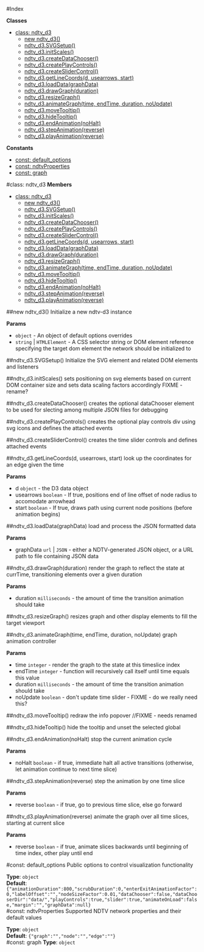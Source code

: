 #Index

**Classes**

* [class: ndtv_d3](#ndtv_d3)
  * [new ndtv_d3()](#new_ndtv_d3)
  * [ndtv_d3.SVGSetup()](#ndtv_d3#SVGSetup)
  * [ndtv_d3.initScales()](#ndtv_d3#initScales)
  * [ndtv_d3.createDataChooser()](#ndtv_d3#createDataChooser)
  * [ndtv_d3.createPlayControls()](#ndtv_d3#createPlayControls)
  * [ndtv_d3.createSliderControl()](#ndtv_d3#createSliderControl)
  * [ndtv_d3.getLineCoords(d, usearrows, start)](#ndtv_d3#getLineCoords)
  * [ndtv_d3.loadData(graphData)](#ndtv_d3#loadData)
  * [ndtv_d3.drawGraph(duration)](#ndtv_d3#drawGraph)
  * [ndtv_d3.resizeGraph()](#ndtv_d3#resizeGraph)
  * [ndtv_d3.animateGraph(time, endTime, duration, noUpdate)](#ndtv_d3#animateGraph)
  * [ndtv_d3.moveTooltip()](#ndtv_d3#moveTooltip)
  * [ndtv_d3.hideTooltip()](#ndtv_d3#hideTooltip)
  * [ndtv_d3.endAnimation(noHalt)](#ndtv_d3#endAnimation)
  * [ndtv_d3.stepAnimation(reverse)](#ndtv_d3#stepAnimation)
  * [ndtv_d3.playAnimation(reverse)](#ndtv_d3#playAnimation)

**Constants**

* [const: default_options](#default_options)
* [const: ndtvProperties](#ndtvProperties)
* [const: graph](#graph)
 
<a name="ndtv_d3"></a>
#class: ndtv_d3
**Members**

* [class: ndtv_d3](#ndtv_d3)
  * [new ndtv_d3()](#new_ndtv_d3)
  * [ndtv_d3.SVGSetup()](#ndtv_d3#SVGSetup)
  * [ndtv_d3.initScales()](#ndtv_d3#initScales)
  * [ndtv_d3.createDataChooser()](#ndtv_d3#createDataChooser)
  * [ndtv_d3.createPlayControls()](#ndtv_d3#createPlayControls)
  * [ndtv_d3.createSliderControl()](#ndtv_d3#createSliderControl)
  * [ndtv_d3.getLineCoords(d, usearrows, start)](#ndtv_d3#getLineCoords)
  * [ndtv_d3.loadData(graphData)](#ndtv_d3#loadData)
  * [ndtv_d3.drawGraph(duration)](#ndtv_d3#drawGraph)
  * [ndtv_d3.resizeGraph()](#ndtv_d3#resizeGraph)
  * [ndtv_d3.animateGraph(time, endTime, duration, noUpdate)](#ndtv_d3#animateGraph)
  * [ndtv_d3.moveTooltip()](#ndtv_d3#moveTooltip)
  * [ndtv_d3.hideTooltip()](#ndtv_d3#hideTooltip)
  * [ndtv_d3.endAnimation(noHalt)](#ndtv_d3#endAnimation)
  * [ndtv_d3.stepAnimation(reverse)](#ndtv_d3#stepAnimation)
  * [ndtv_d3.playAnimation(reverse)](#ndtv_d3#playAnimation)

<a name="new_ndtv_d3"></a>
##new ndtv_d3()
Initialize a new ndtv-d3 instance

**Params**

-  `object` - An object of default options overrides  
-  `string` | `HTMLElement` - A CSS selector string or DOM element reference specifying the target dom element the network should be initialized to  

<a name="ndtv_d3#SVGSetup"></a>
##ndtv_d3.SVGSetup()
Initialize the SVG element and related DOM elements and listeners

<a name="ndtv_d3#initScales"></a>
##ndtv_d3.initScales()
sets positioning on svg elements based on current DOM container size and sets data scaling factors accordingly FIXME - rename?

<a name="ndtv_d3#createDataChooser"></a>
##ndtv_d3.createDataChooser()
creates the optional dataChooser element to be used for slecting among multiple JSON files for debugging

<a name="ndtv_d3#createPlayControls"></a>
##ndtv_d3.createPlayControls()
creates the optional play controls div using svg icons and defines the attached events

<a name="ndtv_d3#createSliderControl"></a>
##ndtv_d3.createSliderControl()
creates the time slider controls and defines attached events

<a name="ndtv_d3#getLineCoords"></a>
##ndtv_d3.getLineCoords(d, usearrows, start)
look up the coordinates for an edge given the time

**Params**

- d `object` - the D3 data object  
- usearrows `boolean` - If true, positions end of line offset of node radius to accomodate arrowhead  
- start `boolean` - If true, draws path using current node positions (before animation begins)  

<a name="ndtv_d3#loadData"></a>
##ndtv_d3.loadData(graphData)
load and process the JSON formatted data

**Params**

- graphData `url` | `JSON` - either a NDTV-generated JSON object, or a URL path to file containing JSON data  

<a name="ndtv_d3#drawGraph"></a>
##ndtv_d3.drawGraph(duration)
render the graph to reflect the state at currTime, transitioning elements over a given duration

**Params**

- duration `milliseconds` - the amount of time the transition animation should take  

<a name="ndtv_d3#resizeGraph"></a>
##ndtv_d3.resizeGraph()
resizes graph and other display elements to fill the target viewport

<a name="ndtv_d3#animateGraph"></a>
##ndtv_d3.animateGraph(time, endTime, duration, noUpdate)
graph animation controller

**Params**

- time `integer` - render the graph to the state at this timeslice index  
- endTime `integer` - function will recursively call itself until time equals this value  
- duration `milliseconds` - the amount of time the transition animation should take  
- noUpdate `boolean` - don't update time slider - FIXME - do we really need this?  

<a name="ndtv_d3#moveTooltip"></a>
##ndtv_d3.moveTooltip()
redraw the info popover //FIXME - needs renamed

<a name="ndtv_d3#hideTooltip"></a>
##ndtv_d3.hideTooltip()
hide the tooltip and unset the selected global

<a name="ndtv_d3#endAnimation"></a>
##ndtv_d3.endAnimation(noHalt)
stop the current animation cycle

**Params**

- noHalt `boolean` - if true, immediate halt all active transitions (otherwise, let animation continue to next time slice)  

<a name="ndtv_d3#stepAnimation"></a>
##ndtv_d3.stepAnimation(reverse)
step the animation by one time slice

**Params**

- reverse `boolean` - if true, go to previous time slice, else go forward  

<a name="ndtv_d3#playAnimation"></a>
##ndtv_d3.playAnimation(reverse)
animate the graph over all time slices, starting at current slice

**Params**

- reverse `boolean` - if true, animate slices backwards until beginning of time index, other play until end  

<a name="default_options"></a>
#const: default_options
Public options to control visualization functionality

**Type**: `object`  
**Default**: `{"animationDuration":800,"scrubDuration":0,"enterExitAnimationFactor":0,"labelOffset":"","nodeSizeFactor":0.01,"dataChooser":false,"dataChooserDir":"data/","playControls":true,"slider":true,"animateOnLoad":false,"margin":"","graphData":null}`  
<a name="ndtvProperties"></a>
#const: ndtvProperties
Supported NDTV network properties and their default values

**Type**: `object`  
**Default**: `{"graph":"","node":"","edge":""}`  
<a name="graph"></a>
#const: graph
**Type**: `object`  
